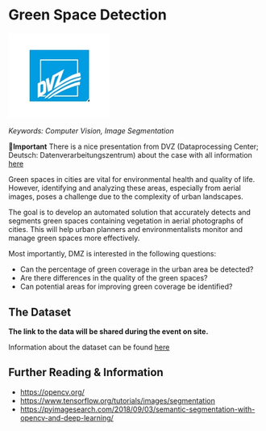 # Green Space Detection
<img src="imgs/dvz-mz-logo.webp" width="200">

*Keywords: Computer Vision, Image Segmentation*

**Important** 
There is a nice presentation from DVZ (Dataprocessing Center; Deutsch: Datenverarbeitungszentrum) about the case with all information [here](https://drive.google.com/file/d/1oineTjLGRN1d3DyDrKS1Oc7Oz-aCO9bk/view?usp=drive_link)

Green spaces in cities are vital for environmental health and quality of life. However, identifying and analyzing these areas, especially from aerial images, poses a challenge due to the complexity of urban landscapes. 

The goal is to develop an automated solution that accurately detects and segments green spaces containing vegetation in aerial photographs of cities. This will help urban planners and environmentalists monitor and manage green spaces more effectively.


Most importantly, DMZ is interested in the following questions:

- Can the percentage of green coverage in the urban area be detected?
- Are there differences in the quality of the green spaces?
- Can potential areas for improving green coverage be identified?

## The Dataset

**The link to the data will be shared during the event on site.**

Information about the dataset can be found [here](https://drive.google.com/file/d/1oineTjLGRN1d3DyDrKS1Oc7Oz-aCO9bk/view?usp=drive_link)

## Further Reading & Information

- https://opencv.org/
- https://www.tensorflow.org/tutorials/images/segmentation
- https://pyimagesearch.com/2018/09/03/semantic-segmentation-with-opencv-and-deep-learning/